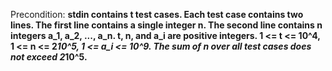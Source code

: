 Precondition: **stdin contains t test cases. Each test case contains two lines. The first line contains a single integer n. The second line contains n integers a_1, a_2, ..., a_n. t, n, and a_i are positive integers. 1 <= t <= 10^4, 1 <= n <= 2*10^5, 1 <= a_i <= 10^9. The sum of n over all test cases does not exceed 2*10^5.**